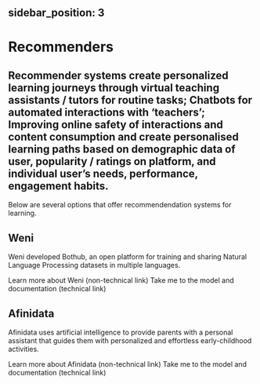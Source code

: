 
sidebar_position: 3
---

# Recommenders
## Recommender systems create personalized learning journeys through virtual teaching assistants / tutors for routine tasks; Chatbots for automated interactions with ‘teachers’; Improving online safety of interactions and content consumption and create personalised learning paths based on demographic data of user, popularity / ratings on platform, and individual user’s needs, performance, engagement habits.


Below are several options that offer recommendendation systems for learning. 


## Weni 

Weni developed Bothub, an open platform for training and sharing Natural Language Processing datasets in multiple languages.

Learn more about Weni (non-technical link)
Take me to the model and documentation (technical link)


## Afinidata 

Afinidata uses artificial intelligence to provide parents with a personal assistant that guides them with personalized and effortless early-childhood activities.

Learn more about Afinidata (non-technical link)
Take me to the model and documentation (technical link)

